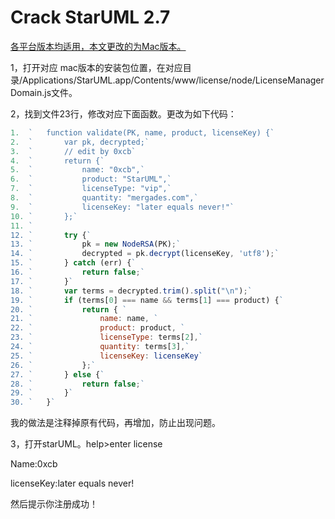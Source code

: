 # Crack StarUML 2.7



[各平台版本均适用，本文更改的为Mac版本。​  ](http://bbs.chinapyg.com/thread-79022-1-1.html)

1，打开对应 mac版本的安装包位置，在对应目录/Applications/StarUML.app/Contents/www/license/node/LicenseManagerDomain.js文件。

2，找到文件23行，修改对应下面函数。更改为如下代码：  
```javascript
1.  `   function validate(PK, name, product, licenseKey) {`
2.  `       var pk, decrypted;`
3.  `       // edit by 0xcb`
4.  `       return {`
5.  `           name: "0xcb",`
6.  `           product: "StarUML",`
7.  `           licenseType: "vip",`
8.  `           quantity: "mergades.com",`
9.  `           licenseKey: "later equals never!"`
10. `       };`
11. `
12. `       try {`
13. `           pk = new NodeRSA(PK);`
14. `           decrypted = pk.decrypt(licenseKey, 'utf8');`
15. `       } catch (err) {`
16. `           return false;`
17. `       }`
18. `       var terms = decrypted.trim().split("\n");`
19. `       if (terms[0] === name && terms[1] === product) {`
20. `           return { `
21. `               name: name, `
22. `               product: product, `
23. `               licenseType: terms[2],`
24. `               quantity: terms[3],`
25. `               licenseKey: licenseKey`
26. `           };`
27. `       } else {`
28. `           return false;`
29. `       }`
30. `   }`
```
我的做法是注释掉原有代码，再增加，防止出现问题。

3，打开starUML。help>enter license

Name:0xcb

licenseKey:later equals never!

然后提示你注册成功！
